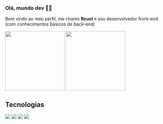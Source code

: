 ### Olá, mundo dev 👋🌐
<p>Bem vindo ao meu perfil, me chamo <strong>Reuel</strong> e sou desenvolvedor front-end (com conhecimentos básicos de back-end)</p>
<div>
<img height="190px" src="https://github-readme-stats.vercel.app/api/top-langs/?username=reuelsilva&layout=donut"/> 
<img height="190px" src="https://github-readme-stats.vercel.app/api?username=reuelsilva&count_private=true&show_icons=true&theme=transparent"/>
</div>
<h2>Tecnologias</h2>
<div>
<img src="https://img.shields.io/badge/HTML5-E34F26?style=for-the-badge&logo=html5&logoColor=white"/>
<img src="https://img.shields.io/badge/CSS3-1572B6?style=for-the-badge&logo=css3&logoColor=white"/>
<img src="https://img.shields.io/badge/JavaScript-F7DF1E?style=for-the-badge&logo=javascript&logoColor=black"/>
<img src="https://img.shields.io/badge/React-20232A?style=for-the-badge&logo=react&logoColor=61DAFB"/>
</div>

